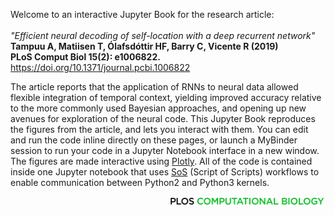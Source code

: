 Welcome to an interactive Jupyter Book for the research article: <br> <br> 
*"Efficient neural decoding of self-location with a deep recurrent network"* <br> 
**Tampuu A, Matiisen T, Ólafsdóttir HF, Barry C, Vicente R (2019)** <br> 
**PLoS Comput Biol 15(2): e1006822.** https://doi.org/10.1371/journal.pcbi.1006822

The article reports that the application of RNNs to neural data allowed flexible integration of temporal context, yielding improved accuracy relative to the more commonly used Bayesian approaches, and opening up new avenues for exploration of the neural code.
This Jupyter Book reproduces the figures from the article, and lets you interact with them. You can edit and run the code inline directly on these pages, or launch a MyBinder session to run your code in a Jupyter Notebook interface in a new window. The figures are made interactive using [Plotly](https://plotly.com/).
All of the code is contained inside one Jupyter notebook that uses  [SoS](https://vatlab.github.io/sos-docs/running.html#content) (Script of Scripts) workflows to enable communication between Python2 and Python3 kernels.

<img src="images/plos2.png" style="width:250px;height:auto;"  align="right">

